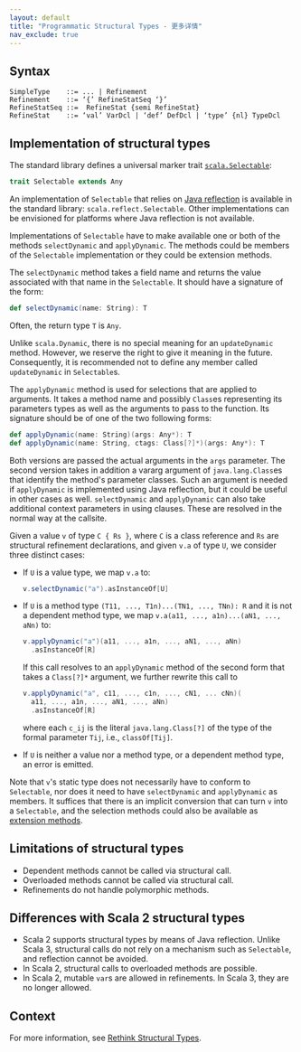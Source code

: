 ```yaml
---
layout: default
title: "Programmatic Structural Types - 更多详情"
nav_exclude: true
---
```


## Syntax

```
SimpleType    ::= ... | Refinement
Refinement    ::= ‘{’ RefineStatSeq ‘}’
RefineStatSeq ::=  RefineStat {semi RefineStat}
RefineStat    ::= ‘val’ VarDcl | ‘def’ DefDcl | ‘type’ {nl} TypeDcl
```

## Implementation of structural types

The standard library defines a universal marker trait
[`scala.Selectable`](https://github.com/lampepfl/dotty/blob/master/library/src/scala/Selectable.scala):

```scala
trait Selectable extends Any
```

An implementation of `Selectable` that relies on [Java reflection](https://www.oracle.com/technical-resources/articles/java/javareflection.html) is
available in the standard library: `scala.reflect.Selectable`. Other
implementations can be envisioned for platforms where Java reflection
is not available.

Implementations of `Selectable` have to make available one or both of
the methods `selectDynamic` and `applyDynamic`. The methods could be members of the `Selectable` implementation or they could be extension methods.

The `selectDynamic` method takes a field name and returns the value associated with that name in the `Selectable`.
It should have a signature of the form:

```scala
def selectDynamic(name: String): T
```

Often, the return type `T` is `Any`.

Unlike `scala.Dynamic`, there is no special meaning for an `updateDynamic` method.
However, we reserve the right to give it meaning in the future.
Consequently, it is recommended not to define any member called `updateDynamic` in `Selectable`s.

The `applyDynamic` method is used for selections that are applied to arguments. It takes a method name and possibly `Class`es representing its parameters types as well as the arguments to pass to the function.
Its signature should be of one of the two following forms:

```scala
def applyDynamic(name: String)(args: Any*): T
def applyDynamic(name: String, ctags: Class[?]*)(args: Any*): T
```

Both versions are passed the actual arguments in the `args` parameter. The second version takes in addition a vararg argument of `java.lang.Class`es that identify the method's parameter classes. Such an argument is needed
if `applyDynamic` is implemented using Java reflection, but it could be
useful in other cases as well. `selectDynamic` and `applyDynamic` can also take additional context parameters in using clauses. These are resolved in the normal way at the callsite.

Given a value `v` of type `C { Rs }`, where `C` is a class reference
and `Rs` are structural refinement declarations, and given `v.a` of type `U`, we consider three distinct cases:

- If `U` is a value type, we map `v.a` to:
  ```scala
  v.selectDynamic("a").asInstanceOf[U]
  ```

- If `U` is a method type `(T11, ..., T1n)...(TN1, ..., TNn): R` and it is not a dependent method type, we map `v.a(a11, ..., a1n)...(aN1, ..., aNn)` to:
  ```scala
  v.applyDynamic("a")(a11, ..., a1n, ..., aN1, ..., aNn)
    .asInstanceOf[R]
  ```
  If this call resolves to an `applyDynamic` method of the second form that takes a `Class[?]*` argument, we further rewrite this call to
  ```scala
  v.applyDynamic("a", c11, ..., c1n, ..., cN1, ... cNn)(
    a11, ..., a1n, ..., aN1, ..., aNn)
    .asInstanceOf[R]
  ```
   where each `c_ij` is the literal `java.lang.Class[?]` of the type of the formal parameter `Tij`, i.e., `classOf[Tij]`.

- If `U` is neither a value nor a method type, or a dependent method
  type, an error is emitted.

Note that `v`'s static type does not necessarily have to conform to `Selectable`, nor does it need to have `selectDynamic` and `applyDynamic` as members. It suffices that there is an implicit
conversion that can turn `v` into a `Selectable`, and the selection methods could also be available as
[extension methods](../contextual/extension-methods.md).

## Limitations of structural types

- Dependent methods cannot be called via structural call.
- Overloaded methods cannot be called via structural call.
- Refinements do not handle polymorphic methods.

## Differences with Scala 2 structural types

- Scala 2 supports structural types by means of Java reflection. Unlike
  Scala 3, structural calls do not rely on a mechanism such as
  `Selectable`, and reflection cannot be avoided.
- In Scala 2, structural calls to overloaded methods are possible.
- In Scala 2, mutable `var`s are allowed in refinements. In Scala 3,
  they are no longer allowed.


## Context

For more information, see [Rethink Structural Types](https://github.com/lampepfl/dotty/issues/1886).
